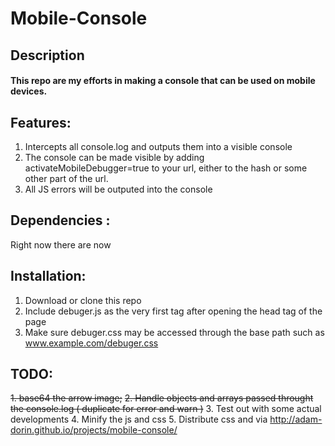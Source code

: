 # Mobile-Console

## Description
#### This repo are my efforts in making a console that can be used on mobile devices.

## Features:

1. Intercepts all console.log and outputs them into a visible console
2. The console can be made visible by adding activateMobileDebugger=true to your url, either to the hash or some other part of the url.
3. All JS errors will be outputed into the console

## Dependencies :

Right now there are now

## Installation:

1. Download or clone this repo
2. Include debuger.js as the very first tag after opening the head tag of the page
3. Make sure debuger.css may be accessed through the base path such as www.example.com/debuger.css


## TODO:

~~1. base64 the arrow image;~~
~~2. Handle objects and arrays passed throught the console.log ( duplicate for error and warn )~~
3. Test out with some actual developments
4. Minify the js and css
5. Distribute css and via http://adam-dorin.github.io/projects/mobile-console/
